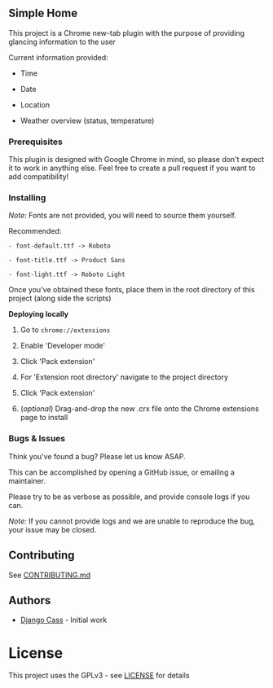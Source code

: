 ## Simple Home

This project is a Chrome new-tab plugin with the purpose of providing glancing information to the user

Current information provided:

- Time

- Date

- Location

- Weather overview (status, temperature)

### Prerequisites

This plugin is designed with Google Chrome in mind, so please don't expect it to work in anything else. Feel free to create a pull request if you want to add compatibility!

### Installing

<i>Note:</i> Fonts are not provided, you will need to source them yourself.

Recommended:

    - font-default.ttf -> Roboto

    - font-title.ttf -> Product Sans

    - font-light.ttf -> Roboto Light

Once you've obtained these fonts, place them in the root directory of this project (along side the scripts)

<b>Deploying locally</b>

1. Go to `chrome://extensions`

2. Enable 'Developer mode'

3. Click 'Pack extension'

4. For 'Extension root directory' navigate to the project directory

5. Click 'Pack extension'

6. (<i>optional</i>) Drag-and-drop the new .crx file onto the Chrome extensions page to install

### Bugs & Issues

Think you've found a bug? Please let us know ASAP.

This can be accomplished by opening a GitHub issue, or emailing a maintainer.

Please try to be as verbose as possible, and provide console logs if you can.

<i>Note:</i> If you cannot provide logs and we are unable to reproduce the bug, your issue may be closed.

## Contributing

See [CONTRIBUTING.md](CONTRIBUTING.md)

## Authors

* [Django Cass](https://github.com/djcass44) - Initial work

# License

This project uses the GPLv3 - see [LICENSE](LICENSE) for details